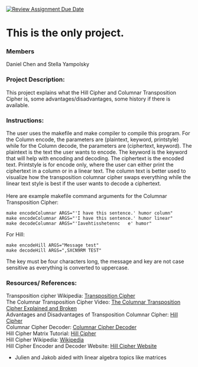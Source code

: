 [![Review Assignment Due Date](https://classroom.github.com/assets/deadline-readme-button-22041afd0340ce965d47ae6ef1cefeee28c7c493a6346c4f15d667ab976d596c.svg)](https://classroom.github.com/a/am3xLbu5)
# This is the only project.
 
### Members

Daniel Chen and Stella Yampolsky
       
### Project Description:

This project explains what the Hill Cipher and Columnar Transposition Cipher is, some advantages/disadvantages, some history if there is available. 
  
### Instructions:

The user uses the makefile and make compiler to compile this program. For the Column encode, the parameters are (plaintext, keyword, printstyle) while for the Column decode, the parameters are (ciphertext, keyword). The plaintext is the text the user wants to encode. The keyword is the keyword that will help with encoding and decoding. The ciphertext is the encoded text. Printstyle is for encode only, where the user can either print the ciphertext in a column or in a linear text. The column text is better used to visualize how the transposition columnar cipher swaps everything while the linear text style is best if the user wants to decode a ciphertext.  
</br>
Here are example makefile command arguments for the Columnar Transposition Cipher:
```
make encodeColumnar ARGS="'I have this sentence.' humor column"
make encodeColumnar ARGS="'I have this sentence.' humor linear"
make decodeColumnar ARGS="'Iavehtisshetennc   e' humor"
```
For Hill: 
```
make encodeHill ARGS="Message test"
make decodeHill ARGS=",SXCN9RM TEST"
```
The key must be four characters long, the message and key are not case sensitive as everything is converted to uppercase.


### Resources/ References:

Transposition cipher Wikipedia: [Transposition Cipher](https://en.wikipedia.org/wiki/Transposition_cipher)</br>
The Columnar Transposition Cipher Video: [The Columnar Transposition Cipher Explained and Broken](https://www.youtube.com/watch?v=FM50lnSC51c)</br>
Advantages and Disadvantages of Transposition Columnar Cipher: [Hill Cipher](https://prezi.com/tzjqqlhkkvxf/columnar-transposition/)</br>
Columnar Cipher Decoder: [Columnar Cipher Decoder](https://www.dcode.fr/columnar-transposition-cipher)</br>
Hill Cipher Matrix Tutorial: [Hill Cipher](https://massey.limfinity.com/207/hillcipher.pdf)</br>
Hill Cipher Wikipedia: [Wikipedia](https://en.wikipedia.org/wiki/Hill_cipher)</br>
Hill Cipher Encoder and Decoder Website: [Hill Cipher Website](https://massey.limfinity.com/207/hillcipher.php)
* Julien and Jakob aided with linear algebra topics like matrices
